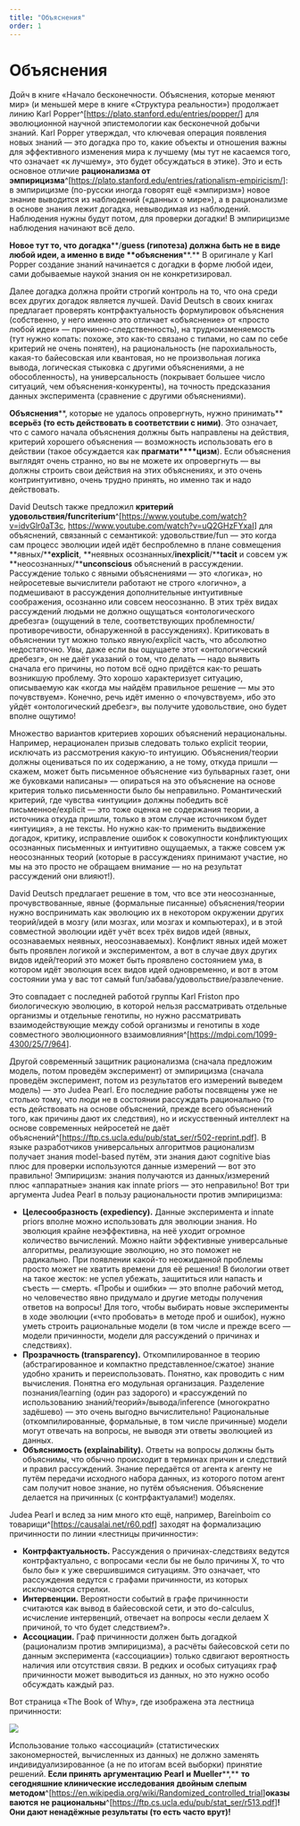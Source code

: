 ```yaml
---
title: "Объяснения"
order: 1
---
```


# Объяснения

Дойч в книге «Начало бесконечности. Объяснения, которые меняют мир» (и меньшей мере в книге «Структура реальности») продолжает линию Karl Popper^[<https://plato.stanford.edu/entries/popper/>] для эволюционной научной эпистемологии как бесконечной добычи знаний. Karl Popper утверждал, что ключевая операция появления новых знаний — это догадка про то, какие объекты и отношения важны для эффективного изменения мира к лучшему (мы тут не касаемся того, что означает «к лучшему», это будет обсуждаться в этике). Это и есть основное отличие **рационализма от эмпири****ци****зма**^[<https://plato.stanford.edu/entries/rationalism-empiricism/>]: в эмпирицизме (по-русски иногда говорят ещё «эмпиризм») новое знание выводится из наблюдений («данных о мире»), а в рационализме в основе знания лежит догадка, невыводимая из наблюдений. Наблюдения нужны будут потом, для проверки догадки! В эмпирицизме наблюдения начинают всё дело.

**Новое тут то, что** **догадка****/****guess** **(гипотеза)** **должна быть не** **в виде** **любой идеи, а именно** **в виде** **объяснени****я****.** В оригинале у Karl Popper создание знаний начинается с догадки в форме любой идеи, сами добываемые наукой знания он не конкретизировал.

Далее догадка должна пройти строгий контроль на то, что она среди всех других догадок является лучшей. David Deutsch в своих книгах предлагает проверять контрфактуальность формулировок объяснения (собственно, у него именно это отличает «объяснение» от «просто любой идеи» — причинно-следственность), на трудноизменяемость (тут нужно копать: похоже, это как-то связано с типами, но сам по себе критерий не очень понятен), на рациональность (не парохиальность, какая-то байесовская или квантовая, но не произвольная логика вывода, логическая стыковка с другими объяснениями, а не обособленность), на универсальность (покрывает большее число ситуаций, чем объяснения-конкуренты), на точность предсказания данных эксперимента (сравнение с другими объяснениями).

**О****бъяснени****я****, котор****ы****е не удалось опровергнуть, нужно принимать** **всерьёз (то есть действовать в соответствии с ними)**. Это означает, что с самого начала объяснения должны быть направлены на действия, критерий хорошего объяснения — возможность использовать его в действии (такое обсуждается как **прагмати****цизм**). Если объяснения выглядят очень странно, но вы не можете их опровергнуть — вы должны строить свои действия на этих объяснениях, и это очень контринтуитивно, очень трудно принять, но именно так и надо действовать.

David Deutsch также предложил **критерий удовольствия/****fun****criterium**^[<https://www.youtube.com/watch?v=idvGlr0aT3c>, <https://www.youtube.com/watch?v=uQ2GHzFYxaI>] для объяснений, связанный с семантикой: удовольствие/fun — это когда сам процесс эволюции идей идёт беспроблемно в плане совмещения **явных/****explicit**, **неявных осознанных/****inexplicit****/****tacit** и совсем уж **неосознанных/****unconscious** объяснений в рассуждении. Рассуждение только с явными объяснениями — это «логика», но нейросетевые вычислители работают не строго «логично», а подмешивают в рассуждения дополнительные интуитивные соображения, осознанно или совсем неосознанно. В этих трёх видах рассуждений людьми не должно ощущаться «онтологического дребезга» (ощущений в теле, соответствующих проблемности/противоречивости, обнаруженной в рассуждениях). Критиковать в объяснении тут можно только явную/explicit часть, что абсолютно недостаточно. Увы, даже если вы ощущаете этот «онтологический дребезг», он не даёт указаний о том, что делать — надо выявить сначала его причины, но потом всё одно придётся как-то решать возникшую проблему. Это хорошо характеризует ситуацию, описываемую как «когда мы найдём правильное решение — мы это почувствуем». Конечно, речь идёт именно о «почувствуем», ибо это уйдёт «онтологический дребезг», вы получите удовольствие, оно будет вполне ощутимо!

Множество вариантов критериев хороших объяснений нерациональны. Например, нерационален призыв следовать только explicit теории, исключать из рассмотрения какую-то интуицию. Объяснения/теории должны оцениваться по их содержанию, а не тому, откуда пришли — скажем, может быть письменное объяснение «из бульварных газет, они же буковками написаны» — опираться на это объяснение на основе критерия только письменности было бы неправильно. Романтический критерий, где чувства «интуиции» должны победить всё письменное/explicit — это тоже оценка не содержания теории, а источника откуда пришли, только в этом случае источником будет «интуиция», а не тексты. Но нужно как-то применить выдвижение догадок, критику, исправление ошибок к совокупности конфликтующих осознанных письменных и интуитивно ощущаемых, а также совсем уж неосознанных теорий (которые в рассуждениях принимают участие, но мы на это просто не обращаем внимание — но на результат рассуждений они влияют!).

David Deutsch предлагает решение в том, что все эти неосознанные, прочувствованные, явные (формальные писанные) объяснения/теории нужно воспринимать как эволюцию их в некотором окружении других теорий/идей в мозгу (или мозгах, или мозгах и компьютерах), и в этой совместной эволюции идёт учёт всех трёх видов идей (явных, осознаваемых неявных, неосознаваемых). Конфликт явных идей может быть проявлен логикой и экспериментом, а вот в случае двух других видов идей/теорий это может быть проявлено состоянием ума, в котором идёт эволюция всех видов идей одновременно, и вот в этом состоянии ума у вас тот самый fun/забава/удовольствие/развлечение.

Это совпадает с последней работой группы Karl Friston про биологическую эволюцию, в которой нельзя рассматривать отдельные организмы и отдельные генотипы, но нужно рассматривать взаимодействующие между собой организмы и генотипы в ходе совместного эволюционного взаимовлияния^[<https://mdpi.com/1099-4300/25/7/964>].

Другой современный защитник рационализма (сначала предложим модель, потом проведём эксперимент) от эмпирицизма (сначала проведём эксперимент, потом из результатов его измерений выведем модель) — это Judea Pearl. Его последние работы посвящены уже не столько тому, что люди не в состоянии рассуждать рационально (то есть действовать на основе объяснений, прежде всего объяснений того, как причины дают их следствия), но и искусственный интеллект на основе современных нейросетей не даёт объяснений^[<https://ftp.cs.ucla.edu/pub/stat_ser/r502-reprint.pdf>]. В языке разработчиков универсальных алгоритмов рационализм получает знания model-based путём, эти знания дают cognitive bias плюс для проверки используются данные измерений — вот это правильно! Эмпирицизм: знания получаются из данных/измерений плюс «аппаратные» знания как innate priors — это неправильно! Вот три аргумента Judea Pearl в пользу рациональности против эмпирицизма:

* **Целесообразность (expediency).** Данные эксперимента и innate priors вполне можно использовать для эволюции знания. Но эволюция крайне неэффективна, на неё уходит огромное количество вычислений. Можно найти эффективные универсальные алгоритмы, реализующие эволюцию, но это поможет не радикально. При появлении какой-то неожиданной проблемы просто может не хватить времени для её решения! В биологии ответ на такое жесток: не успел убежать, защититься или напасть и съесть — смерть. «Пробы и ошибки» — это вполне рабочий метод, но человечество явно придумало и другие методы получения ответов на вопросы! Для того, чтобы выбирать новые эксперименты в ходе эволюции («что пробовать» в методе проб и ошибок), нужно уметь строить рациональные модели (в том числе и прежде всего — модели причинности, модели для рассуждений о причинах и следствиях).
* **Прозрачность (transparency).** Откомпилированное в теорию (абстрагированное и компактно представленное/сжатое) знание удобно хранить и переиспользовать. Понятно, как проводить с ним вычисления. Понятна его модульная организация. Разделение познания/learning (один раз задорого) и «рассуждений по использованию знаний/теорий»/вывода/inference (многократно задёшево) — это очень выгодно вычислительно! Рациональные (откомпилированные, формальные, в том числе причинные) модели могут отвечать на вопросы, не выводя эти ответы эволюцией из данных.
* **Объяснимость (explainability).** Ответы на вопросы должны быть объяснимы, что обычно происходит в терминах причин и следствий и правил рассуждений. Знание передаётся от агента к агенту не путём передачи исходного набора данных, из которого потом агент сам получит новое знание, но путём объяснения. Объяснение делается на причинных (с контрфактуалами!) моделях.

Judea Pearl и вслед за ним много кто ещё, например, Bareinboim со товарищи^[<https://causalai.net/r60.pdf>] заходят на формализацию причинности по линии «лестницы причинности»:

* **Контрфактуальность.** Рассуждения о причинах-следствиях ведутся контрфактуально, с вопросами «если бы не было причины X, то что было бы» к уже свершившимся ситуациям. Это означает, что рассуждения ведутся с графами причинности, из которых исключаются стрелки.
* **Интервенции.** Вероятности событий в графе причинности считаются как вывод в байесовской сети, и это do-calculus, исчисление интервенций, отвечает на вопросы «если делаем X причиной, то что будет следствием?».
* **Ассоциации.** Граф причинности должен быть догадкой (рационализм против эмпирицизма), а расчёты байесовской сети по данным эксперимента («ассоциации») только сдвигают вероятность наличия или отсутствия связи. В редких и особых ситуациях граф причинности может выводиться из данных, но это нужно особо обсуждать каждый раз.

Вот страница «The Book of Why», где изображена эта лестница причинности:

![](/ru/intellect-stack/36.png)

Использование только «ассоциаций» (статистических закономерностей, вычисленных из данных) не должно заменять индивидуализированное (а не по итогам всей выборки) принятие решений. **Если принять аргументацию** **Pearl** **и** **Mueller****,** **то сегодняшние клинические исследования** **двойным слепым методом**^[<https://en.wikipedia.org/wiki/Randomized_controlled_trial>]**оказываются** **не рациональны**^[<https://ftp.cs.ucla.edu/pub/stat_ser/r513.pdf>]**! Они дают ненадёжные результаты (то есть часто врут)!**